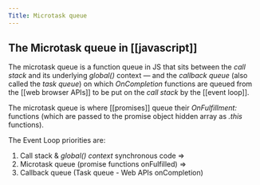 ```yaml
---
Title: Microtask queue
---
```


## The Microtask queue in [[javascript]]

The microtask queue is a function queue in JS that sits between the *call stack* and its underlying *global()* context ― and the *callback queue* (also called the *task queue*) on which *OnCompletion* functions are queued from the [[web browser APIs]] to be put on the *call stack* by the [[event loop]].

The microtask queue is where [[promises]] queue their *OnFulfillment:* functions (which are passed to the promise object hidden array as *.this* functions).

The Event Loop priorities are:
1. Call stack & *global() context* synchronous code =>
2. Microtask queue (promise functions onFulfilled) =>
3. Callback queue (Task queue - Web APIs onCompletion)